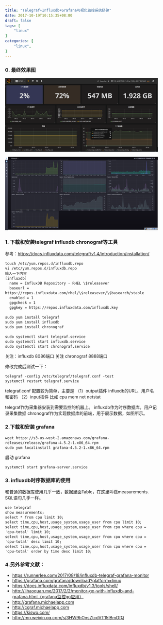 ```yaml
---
title: "Telegraf+Influxdb+Grafana可视化监控系统搭建"
date: 2017-10-19T10:15:35+08:00
draft: false
tags: [
    "linux"
]
categories: [
    "linux",
]
---
```


### 0. 最终效果图

![grafana](grafana.png)

![chronograf](chronograf.png)

### 1. 下载和安装telegraf influxdb chronograf等工具
参考：https://docs.influxdata.com/telegraf/v1.4/introduction/installation/

```shell
touch /etc/yum.repos.d/influxdb.repo
vi /etc/yum.repos.d/influxdb.repo
输入一下内容
[influxdb]
  name = InfluxDB Repository - RHEL \$releasever
  baseurl = https://repos.influxdata.com/rhel/\$releasever/\$basearch/stable
  enabled = 1
  gpgcheck = 1
  gpgkey = https://repos.influxdata.com/influxdb.key
  
sudo yum install telegraf
sudo yum install influxdb
sudo yum install chronograf
 
sudo systemctl start telegraf.service
sudo systemctl start influxdb.service
sudo systemctl start chronograf.service
```

关注：influxdb 8086端口  关注 chronograf 8888端口

修改完成后测试一下：
```shell
telegraf -config /etc/telegraf/telegraf.conf -test
systemctl restart telegraf.service
```

telegraf.conf 配置较为简单，主要是
（1）output插件 influxdb的URL、用户名和密码
（2）input插件  比如 cpu mem net netstat

telegraf作为采集器安装到需要监控的机器上。
influxdb作为时序数据库，用户记录采集数据
chronograf作为实现数据库的前端，用于展示数据，如图所示。

### 2.下载和安装 grafana

``` shell
wget https://s3-us-west-2.amazonaws.com/grafana-releases/release/grafana-4.5.2-1.x86_64.rpm 
sudo yum localinstall grafana-4.5.2-1.x86_64.rpm 
```


启动 grafana
``` shell
systemctl start grafana-server.service
``` 

### 3. influxdb时序数据库的使用
和普通的数据库使用几乎一致，数据里面Table，在这里叫做measurements.
SQL语句几乎一样。

``` shell
use telegraf
show measurements;
select * from cpu limit 10;
select time,cpu,host,usage_system,usage_user from cpu limit 10;
select time,cpu,host,usage_system,usage_user from cpu where cpu = 'cpu-total' limit 10;
select time,cpu,host,usage_system,usage_user from cpu where cpu = 'cpu-total' desc limit 10;
select time,cpu,host,usage_system,usage_user from cpu where cpu = 'cpu-total' order by time desc limit 10;
``` 


### 4.另外参考文献：
 * https://runnerlee.com/2017/08/18/influxdb-telegraf-grafana-monitor
 * https://grafana.com/grafana/download?platform=linux
 * https://docs.influxdata.com/influxdb/v1.3/tools/shell/
 * http://lihaoquan.me/2017/2/2/monitor-go-with-influxdb-and-grafana.html（grafana监控go应用）
 * http://grafana.michaelapp.com
 * http://cgraf.michaelapp.com
 * https://kiswo.com/
 * http://mp.weixin.qq.com/s/3HW9hOnsZtcdVT15lBmOfQ